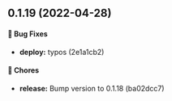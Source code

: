 ## 0.1.19 (2022-04-28)

#### 🐞 Bug Fixes

* **deploy:** typos (2e1a1cb2)

#### 🚧 Chores

* **release:** Bump version to 0.1.18 (ba02dcc7)

